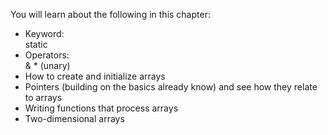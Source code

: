 You will learn about the following in this chapter:
* Keyword:<br/>
  static
* Operators:<br/>
  & * (unary)
* How to create and initialize arrays
* Pointers (building on the basics already know) and see how they relate to arrays
* Writing functions that process arrays
* Two-dimensional arrays